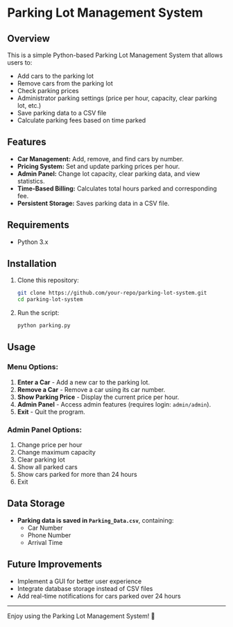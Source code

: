 # Parking Lot Management System

## Overview
This is a simple Python-based Parking Lot Management System that allows users to:
- Add cars to the parking lot
- Remove cars from the parking lot
- Check parking prices
- Administrator parking settings (price per hour, capacity, clear parking lot, etc.)
- Save parking data to a CSV file
- Calculate parking fees based on time parked

## Features
- **Car Management:** Add, remove, and find cars by number.
- **Pricing System:** Set and update parking prices per hour.
- **Admin Panel:** Change lot capacity, clear parking data, and view statistics.
- **Time-Based Billing:** Calculates total hours parked and corresponding fee.
- **Persistent Storage:** Saves parking data in a CSV file.

## Requirements
- Python 3.x

## Installation
1. Clone this repository:
   ```sh
   git clone https://github.com/your-repo/parking-lot-system.git
   cd parking-lot-system
   ```
2. Run the script:
   ```sh
   python parking.py
   ```

## Usage
### Menu Options:
1. **Enter a Car** - Add a new car to the parking lot.
2. **Remove a Car** - Remove a car using its car number.
3. **Show Parking Price** - Display the current price per hour.
4. **Admin Panel** - Access admin features (requires login: `admin/admin`).
5. **Exit** - Quit the program.

### Admin Panel Options:
1. Change price per hour
2. Change maximum capacity
3. Clear parking lot
4. Show all parked cars
5. Show cars parked for more than 24 hours
6. Exit

## Data Storage
- **Parking data is saved in `Parking_Data.csv`**, containing:
  - Car Number
  - Phone Number
  - Arrival Time

## Future Improvements
- Implement a GUI for better user experience
- Integrate database storage instead of CSV files
- Add real-time notifications for cars parked over 24 hours

---

Enjoy using the Parking Lot Management System! 🚗

